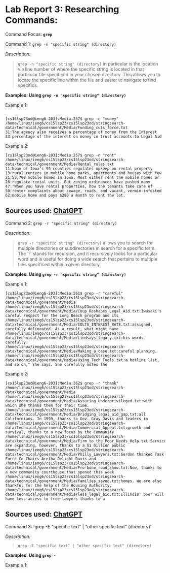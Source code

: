 # Lab Report 3: Researching Commands:

Command Focus: **`grep`**

Command 1: `grep -n "specific string" (directory)`

*Description:*
>`grep -n "specific string" (directory)` in particular is the location via line number of where the specific string is located in that particular file specificed in your chosen directory. This allows you to locate the specific line within the file and easier to navigate to find specifics. 


**Examples: Using `grep -n "specific string" (directory)`**

Example 1: 
```

[cs15lsp23od@ieng6-203]:Media:257$ grep -n "money" /home/linux/ieng6/cs15lsp23/cs15lsp23od/stringsearch-data/technical/government/Media/Funding_cuts_force.txt
31:The agency also receives a percentage of money from the Interest
33:percentage of the interest on money in trust accounts to Legal Aid
```
Example 2: 
```
[cs15lsp23od@ieng6-203]:Media:257$ grep -n "rent" /home/linux/ieng6/cs15lsp23/cs15lsp23od/stringsearch-data/technical/government/Media/Rental_rules.txt    
11:None of Iowa's 99 counties regulates upkeep on rental property
13:rural renters in mobile home parks, apartments and houses with few
21:55,700 mobile homes in Iowa. Most either rent the mobile homes or
26:regulate rental units. But zoning ordinances have pushed many
47:"When you have rental properties, how the tenants take care of
50:renter complaints about sewage, roads, and vacant, vermin-infested
62:mobile home and pays $280 a month to rent the lot.

```
Sources used: [ChatGPT](https://chat.openai.com/)
---

Command 2: `grep -r "specific string" (directory)`

*Description:*
> `grep -r "specific string" (directory)` allows you to search for multiple directories or subdirectories in search for a specific term. The 'r' stands for recursion, and it recursively looks for a particular word and is useful for doing a wide search that pertains to multiple files specificed within a given directory.

**Examples: Using `grep -r "specific string" (directory) `**

Example 1:

```
[cs15lsp23od@ieng6-203]:Media:261$ grep -r "careful" /home/linux/ieng6/cs15lsp23/cs15lsp23od/stringsearch-data/technical/government/Media
/home/linux/ieng6/cs15lsp23/cs15lsp23od/stringsearch-data/technical/government/Media/Coup_Reshapes_Legal_Aid.txt:Iwasaki's careful respect for the Long Beach program and its
/home/linux/ieng6/cs15lsp23/cs15lsp23od/stringsearch-data/technical/government/Media/IOLTA_INTEREST_RATE.txt:assigned, carefully delineated. As a result, what might have
/home/linux/ieng6/cs15lsp23/cs15lsp23od/stringsearch-data/technical/government/Media/Lindsays_legacy.txt:his words carefully.
/home/linux/ieng6/cs15lsp23/cs15lsp23od/stringsearch-data/technical/government/Media/Making_a_case.txt:careful planning.
/home/linux/ieng6/cs15lsp23/cs15lsp23od/stringsearch-data/technical/government/Media/Using_Tech_Tools.txt:a hotline list, and so on," she says. She carefully notes the

```

Example 2:

```
[cs15lsp23od@ieng6-203]:Media:262$ grep -r "thank" /home/linux/ieng6/cs15lsp23/cs15lsp23od/stringsearch-data/technical/government/Media
/home/linux/ieng6/cs15lsp23/cs15lsp23od/stringsearch-data/technical/government/Media/Assuring_Underprivileged.txt:with which she thanks them for their time.
/home/linux/ieng6/cs15lsp23/cs15lsp23od/stringsearch-data/technical/government/Media/Bridging_legal_aid_gap.txt:all Californians. In 1999, thanks to Gov. Gray Davis and leaders in
/home/linux/ieng6/cs15lsp23/cs15lsp23od/stringsearch-data/technical/government/Media/Commercial_Appeal.txt:growth and survival, thanks to a new focus by the Community
/home/linux/ieng6/cs15lsp23/cs15lsp23od/stringsearch-data/technical/government/Media/Firm_to_the_Poor_Needs_Help.txt:Services are expanding, however, thanks to a $1 million public
/home/linux/ieng6/cs15lsp23/cs15lsp23od/stringsearch-data/technical/government/Media/Philly_Lawyers.txt:Gordon thanked Task Force Co-Chairs Aretha Delight Davis and
/home/linux/ieng6/cs15lsp23/cs15lsp23od/stringsearch-data/technical/government/Media/Pro-bono_road_show.txt:Now, thanks to a new community courthouse that opened this week
/home/linux/ieng6/cs15lsp23/cs15lsp23od/stringsearch-data/technical/government/Media/families_saved.txt:homes. We are also thankful for the help of the Housing Authority,
/home/linux/ieng6/cs15lsp23/cs15lsp23od/stringsearch-data/technical/government/Media/less_legal_aid.txt:Illinois' poor will have less access to free lawyers thanks to a
```

Sources used: [ChatGPT](https://chat.openai.com/)
---

Command 3: `grep -E "specific text" | "other specific text" (directory)'


*Description:*
> `grep -E "specific text" | "other specific text" (directory)`


**Examples: Using `grep - `**


Example 1:

```

